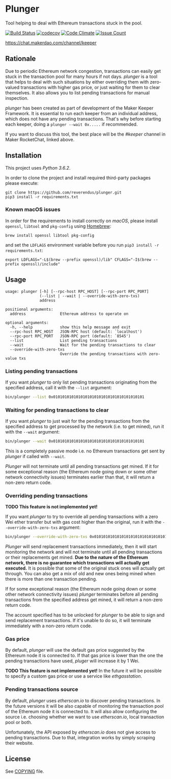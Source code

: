 # Plunger

Tool helping to deal with Ethereum transactions stuck in the pool.

[![Build Status](https://travis-ci.org/makerdao/plunger.svg?branch=master)](https://travis-ci.org/makerdao/plunger)
[![codecov](https://codecov.io/gh/makerdao/plunger/branch/master/graph/badge.svg)](https://codecov.io/gh/makerdao/plunger)
[![Code Climate](https://codeclimate.com/github/makerdao/plunger/badges/gpa.svg)](https://codeclimate.com/github/makerdao/plunger)
[![Issue Count](https://codeclimate.com/github/makerdao/plunger/badges/issue_count.svg)](https://codeclimate.com/github/makerdao/plunger)

<https://chat.makerdao.com/channel/keeper>


## Rationale

Due to periodic Ethereum network congestion, transactions can easily get stuck in the
transaction pool for many hours if not days. _plunger_ is a tool that helps to deal
with such situations by either overriding them with zero-valued transactions with
higher gas price, or just waiting for them to clear themselves. It also allows you
to list pending transactions for manual inspection.

_plunger_ has been created as part of development of the Maker Keeper Framework.
It is essential to run each keeper from an individual address, which does not
have any pending transactions. That's why before starting each keeper, doing
a `plunger --wait 0x.....` if recommended.

If you want to discuss this tool, the best place will be the _#keeper_ channel
in Maker RocketChat, linked above.


## Installation

This project uses *Python 3.6.2*.

In order to clone the project and install required third-party packages please execute:
```
git clone https://github.com/reverendus/plunger.git
pip3 install -r requirements.txt
```

### Known macOS issues

In order for the requirements to install correctly on _macOS_, please install
`openssl`, `libtool` and `pkg-config` using [Homebrew](https://brew.sh/):
```
brew install openssl libtool pkg-config
```

and set the `LDFLAGS` environment variable before you run `pip3 install -r requirements.txt`:
```
export LDFLAGS="-L$(brew --prefix openssl)/lib" CFLAGS="-I$(brew --prefix openssl)/include" 
```


## Usage

```
usage: plunger [-h] [--rpc-host RPC_HOST] [--rpc-port RPC_PORT]
               (--list | --wait | --override-with-zero-txs)
               address

positional arguments:
  address               Ethereum address to operate on

optional arguments:
  -h, --help            show this help message and exit
  --rpc-host RPC_HOST   JSON-RPC host (default: `localhost')
  --rpc-port RPC_PORT   JSON-RPC port (default: `8545')
  --list                List pending transactions
  --wait                Wait for the pending transactions to clear
  --override-with-zero-txs
                        Override the pending transactions with zero-value txs
```

### Listing pending transactions

If you want _plunger_ to only list pending transactions originating from the specified address,
call it with the `--list` argument:

```bash
bin/plunger --list 0x0101010101010101010101010101010101010101
```

### Waiting for pending transactions to clear

If you want _plunger_ to just wait for the pending transactions from the specified address
to get processed by the network (i.e. to get mined), run it with the `--wait` argument:

```bash
bin/plunger --wait 0x0101010101010101010101010101010101010101
```

This is a completely passive mode i.e. no Ethereum transactions get sent by _plunger_
if called with `--wait`.

_Plunger_ will not terminate until all pending transactions get mined. If it for some exceptional
reason (the Ethereum node going down or some other network connectivity issues) terminates earlier
than that, it will return a non-zero return code.

### Overriding pending transactions

**TODO This feature is not implemented yet!**

If you want _plunger_ to try to override all pending transactions with a zero Wei ether transfer
but with gas cost higher than the original, run it with the `--override-with-zero-txs` argument:

```bash
bin/plunger --override-with-zero-txs 0x0101010101010101010101010101010101010101
```

_Plunger_ will send replacement transactions immediately, then it will start monitoring the
network and will not terminate until all pending transactions or their replacements get mined.
**Due to the nature of the Ethereum network, there is no guarantee which transactions will
actually get executed.** It is possible that some of the original stuck ones will actually
get through. You can also get a mix of old and new ones being mined when there is more than
one transaction pending.

If for some exceptional reason (the Ethereum node going down or some other network
connectivity issues) _plunger_ terminates before all pending transactions from the specified
address get mined, it will return a non-zero return code.

The account specified has to be unlocked for _plunger_ to be able to sign and send replacement
transactions. If it's unable to do so, it will terminate immediately with a non-zero return code.

### Gas price

By default, _plunger_ will use the default gas price suggested by the Ethereum node it is
connected to. If that gas price is lower than the one the pending transactions have used,
_pluger_ will increase it by 1 Wei.

**TODO This feature is not implemented yet!** In the future it will be possible to specify
a custom gas price or use a service like _ethgasstation_.

### Pending transactions source

By default, _plunger_ uses _etherscan.io_ to discover pending transactions. In the future
versions it will be also capable of monitoring the transaction pool of the Ethereum node
it is connected to. It will also allow configuring the source i.e. choosing whether
we want to use _etherscan.io_, local transaction pool or both.

Unfortunately, the API exposed by _etherscan.io_ does not give access to pending transactions.
Due to that, integration works by simply scraping their website.


## License

See [COPYING](https://github.com/reverendus/plunger/blob/master/COPYING) file.
